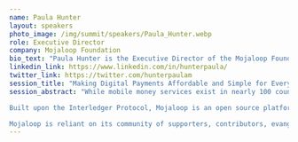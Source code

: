```yaml
---
name: Paula Hunter
layout: speakers
photo_image: /img/summit/speakers/Paula_Hunter.webp
role: Executive Director
company: Mojaloop Foundation
bio_text: "Paula Hunter is the Executive Director of the Mojaloop Foundation – a charitable nonprofit organization focused on extending the financial inclusion efforts of the Mojaloop open source software project. She leads the organization’s strategic planning and direction; grant, membership and strategic partnership development; and evangelism for the organization and its mission. Ms. Hunter is an open source and technology leader with nearly two decades of executive director-level experience managing industry advocacy groups, open source organizations, and standards associations."
linkedin_link: https://www.linkedin.com/in/hunterpaula/
twitter_link: https://twitter.com/hunterpaulam
session_title: "Making Digital Payments Affordable and Simple for Everyone, Everywhere"
session_abstract: "While mobile money services exist in nearly 100 countries, 1.4 billion people still lack access to digital financial services, despite most owning a mobile phone, according to the World Bank's Global Findex. By providing a model for how to simplify and reduce the cost of designing interoperability between individual payment services, countries working with the banks, and mobile money and digital payment providers can develop connected instant payment systems that meet the digital financial services needs of emerging markets - especially the financially excluded.

Built upon the Interledger Protocol, Mojaloop is an open source platform for helping hub operators with instant payments clearing. Mojaloop's API protocol does more than just move money: the software helps network participants to interact robustly with each other, helping to bring some financial inclusion principles to life.

Mojaloop is reliant on its community of supporters, contributors, evangelists, developers, and others to make its work possible and help achieve the Foundation’s mission of providing universal financial inclusion to all. This session will go into detail about Mojaloop’s work with Interledger’s Rafiki API work and the need to upgrade to Interledger v4."
---
```


